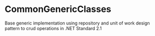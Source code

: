 # CommonGenericClasses
Base generic implementation using repository and unit of work design pattern to crud operations in .NET Standard 2.1
